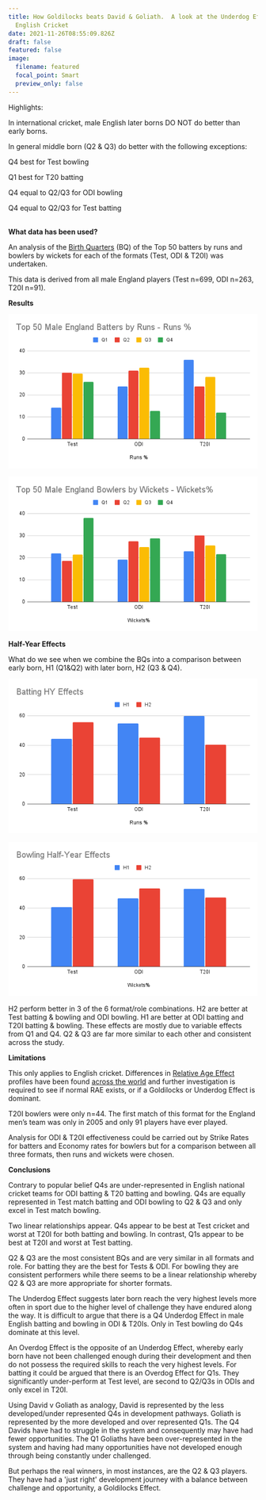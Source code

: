 ```yaml
---
title: How Goldilocks beats David & Goliath.  A look at the Underdog Effect in
  English Cricket
date: 2021-11-26T08:55:09.826Z
draft: false
featured: false
image:
  filename: featured
  focal_point: Smart
  preview_only: false
---
```

<meta name="twitter:card" content="summary_large_image" />
<meta name="twitter:site" content="@nothirdman" />
<meta name="twitter:title" content="How Goldilocks beats David & Goliath. A look at the Underdog Effect in English Cricket />
<meta name="twitter:description" content="Q2 & Q3 reach higher levels overall in male English cricket" />
<meta name="twitter:image" content="https://onemoresummer.co.uk/post/how-goldilocks-beats-david-goliath-a-look-at-the-underdog-effect-in-english-cricket/top-50-male-england-batters-by-runs-runs-.png" />

Highlights:[](https://onemoresummer.co.uk/post/how-goldilocks-beats-david-goliath-a-look-at-the-underdog-effect-in-english-cricket/top-50-male-england-batters-by-runs-runs-.png)

In international cricket, male English later borns DO NOT do better than early borns.

In general middle born (Q2 & Q3) do better with the following exceptions:

Q4 best for Test bowling

Q1 best for T20 batting

Q4 equal to Q2/Q3 for ODI bowling

Q4 equal to Q2/Q3 for Test batting

**\
What data has been used?**

An analysis of the [Birth Quarters](https://onemoresummer.co.uk/post/what-is-birth-quarter/) (BQ) of the Top 50 batters by runs and bowlers by wickets for each of the formats (Test, ODI & T20I) was undertaken.

This data is derived from all male England players (Test n=699, ODI n=263, T20I n=91). 

**Results**

![](top-50-male-england-batters-by-runs-runs-.png)

![](top-50-male-england-bowlers-by-wickets-wickets-.png)

**Half-Year Effects**

What do we see when we combine the BQs into a comparison between early born, H1 (Q1&Q2) with later born, H2 (Q3 & Q4).

![](batting-hy-effects.png)

![](bowling-half-year-effects.png)

H2 perform better in 3 of the 6 format/role combinations. H2 are better at Test batting & bowling and ODI bowling. H1 are better at ODI batting and T20I batting & bowling. These effects are mostly due to variable effects from Q1 and Q4. Q2 & Q3 are far more similar to each other and consistent across the study.  

**Limitations**

This only applies to English cricket. Differences in [Relative Age Effect](https://onemoresummer.co.uk/post/what-is-relative-age-effect/) profiles have been found [across the world](https://onemoresummer.co.uk/post/do-late-born-players-really-excel-in-elite-cricket-part-3-does-country-matter/) and further investigation is required to see if normal RAE exists, or if a Goldilocks or Underdog Effect is dominant. 

T20I bowlers were only n=44. The first match of this format for the England men’s team was only in 2005 and only 91 players have ever played.

Analysis for ODI & T20I effectiveness could be carried out by Strike Rates for batters and Economy rates for bowlers but for a comparison between all three formats, then runs and wickets were chosen.

**Conclusions**

Contrary to popular belief Q4s are under-represented in English national cricket teams for ODI batting & T20 batting and bowling. Q4s are equally represented in Test match batting and ODI bowling to Q2 & Q3 and only excel in Test match bowling.

Two linear relationships appear. Q4s appear to be best at Test cricket and worst at T20I for both batting and bowling. In contrast, Q1s appear to be best at T20I and worst at Test batting.

Q2 & Q3 are the most consistent BQs and are very similar in all formats and role. For batting they are the best for Tests & ODI. For bowling they are consistent performers while there seems to be a linear relationship whereby Q2 & Q3 are more appropriate for shorter formats.

The Underdog Effect suggests later born reach the very highest levels more often in sport due to the higher level of challenge they have endured along the way. It is difficult to argue that there is a Q4 Underdog Effect in male English batting and bowling in ODI & T20Is. Only in Test bowling do Q4s dominate at this level.

An Overdog Effect is the opposite of an Underdog Effect, whereby early born have not been challenged enough during their development and then do not possess the required skills to reach the very highest levels. For batting it could be argued that there is an Overdog Effect for Q1s. They significantly under-perform at Test level, are second to Q2/Q3s in ODIs and only excel in T20I.

Using David v Goliath as analogy, David is represented by the less developed/under represented Q4s in development pathways. Goliath is represented by the more developed and over represented Q1s. The Q4 Davids have had to struggle in the system and consequently may have had fewer opportunities. The Q1 Goliaths have been over-represented in the system and having had many opportunities have not developed enough through being constantly under challenged.

But perhaps the real winners, in most instances, are the Q2 & Q3 players. They have had a 'just right' development journey with a balance between challenge and opportunity, a Goldilocks Effect.